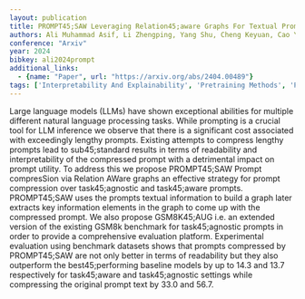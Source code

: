 ```yaml
---
layout: publication
title: PROMPT45;SAW Leveraging Relation45;aware Graphs For Textual Prompt Compression
authors: Ali Muhammad Asif, Li Zhengping, Yang Shu, Cheng Keyuan, Cao Yang, Huang Tianhao, Hu Lijie, Yu Lu, Wang Di
conference: "Arxiv"
year: 2024
bibkey: ali2024prompt
additional_links:
  - {name: "Paper", url: "https://arxiv.org/abs/2404.00489"}
tags: ['Interpretability And Explainability', 'Pretraining Methods', 'Prompting', 'RAG', 'Tools']
---
```

Large language models (LLMs) have shown exceptional abilities for multiple different natural language processing tasks. While prompting is a crucial tool for LLM inference we observe that there is a significant cost associated with exceedingly lengthy prompts. Existing attempts to compress lengthy prompts lead to sub45;standard results in terms of readability and interpretability of the compressed prompt with a detrimental impact on prompt utility. To address this we propose PROMPT45;SAW Prompt compresSion via Relation AWare graphs an effective strategy for prompt compression over task45;agnostic and task45;aware prompts. PROMPT45;SAW uses the prompts textual information to build a graph later extracts key information elements in the graph to come up with the compressed prompt. We also propose GSM8K45;AUG i.e. an extended version of the existing GSM8k benchmark for task45;agnostic prompts in order to provide a comprehensive evaluation platform. Experimental evaluation using benchmark datasets shows that prompts compressed by PROMPT45;SAW are not only better in terms of readability but they also outperform the best45;performing baseline models by up to 14.3 and 13.7 respectively for task45;aware and task45;agnostic settings while compressing the original prompt text by 33.0 and 56.7.
